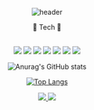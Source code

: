 <div align="center">
  
![header](https://capsule-render.vercel.app/api?type=waving&color=auto&height=300&section=header&text=About%20BEOOM&fontSize=70&animation=twinkling)
  

<p>🚀 Tech 🚀</p>
  <br/>
<img src="https://img.shields.io/badge/Javascript-F7DF1E?style=flat-square&logo=javascript&logoColor=black"/>
<img src="https://img.shields.io/badge/React-61DAFB?style=flat-square&logo=react&logoColor=white"/>
<img src="https://img.shields.io/badge/ReactRouter-CA4245?style=flat-square&logo=react-router&logoColor=white"/>
<img src="https://img.shields.io/badge/CSS3-1572B6?style=flat-square&logo=CSS3&logoColor=white"/>
<img src="https://img.shields.io/badge/ReactTable-FF4154?style=flat-square&logo=react-table&logoColor=white"/>
<img src="https://img.shields.io/badge/Sass-CC6699?style=flat-square&logo=Sass&logoColor=white"/>
<img src="https://img.shields.io/badge/StyledComponents-DB7093?style=flat-square&logo=styled-components&logoColor=white"/>


  
![Anurag's GitHub stats](https://github-readme-stats.vercel.app/api?username=BEOOM&show_icons=true&theme=merko)
  
  [![Top Langs](https://github-readme-stats.vercel.app/api/top-langs/?username=BEOOM&layout=compact)](https://github.com/BEOOM/github-readme-stats)

 <a href="[velog.com/beom_pie]" target="_blank"> <img src="https://img.shields.io/badge/Velog-20C997?style=flat-square&logo=velog&logoColor=white"/>
    <img src="https://img.shields.io/badge/Gmail-EA4335?style=flat-square&logo=gmail&logoColor=white"/>
 </div>

